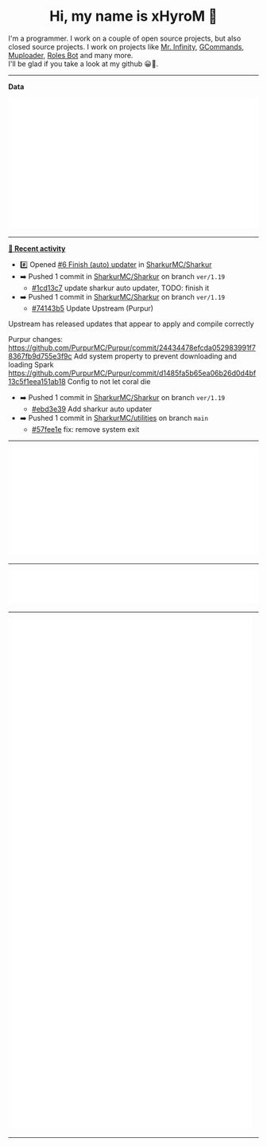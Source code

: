 <p align="center">
    <!-- <img src="https://avatars.githubusercontent.com/u/56601352" width="192" alt="hyro's pfp" /> -->
    <h1 align="center">Hi, my name is xHyroM 👋</h1>
</p>

I'm a programmer. I work on a couple of open source projects, but also closed source projects. I work on projects like [Mr. Infinity](https://discord.com/oauth2/authorize?client_id=720321585625694239&scope=bot%20applications.commands&permissions=8&redirect_uri=https://blobs.gq/imanager&prompt=consent&response_type=code), [GCommands](https://github.com/Garlic-Team/GCommands), [Muploader](https://github.com/xHyroM/Muploder), [Roles Bot](https://github.com/xHyroM/roles-bot) and many more.  
I'll be glad if you take a look at my github 😀👀.

___
**Data**

<img src="https://github.com/xHyroM/xHyroM/blob/master/.cache/base.svg">

___

**[📰 Recent activity](https://github.com/xHyroM)**
* #️⃣ Opened [#6 Finish (auto) updater](https://github.com/SharkurMC/Sharkur/issues/6) in [SharkurMC/Sharkur](https://github.com/SharkurMC/Sharkur)
* ➡️ Pushed 1 commit in [SharkurMC/Sharkur](https://github.com/SharkurMC/Sharkur) on branch `ver/1.19`
  * [#1cd13c7](https://github.com/SharkurMC/Sharkur/commit/1cd13c7) update sharkur auto updater, TODO: finish it
* ➡️ Pushed 1 commit in [SharkurMC/Sharkur](https://github.com/SharkurMC/Sharkur) on branch `ver/1.19`
  * [#74143b5](https://github.com/SharkurMC/Sharkur/commit/74143b5) Update Upstream (Purpur)

Upstream has released updates that appear to apply and compile correctly

Purpur changes:
https://github.com/PurpurMC/Purpur/commit/24434478efcda052983991f78367fb9d755e3f9c Add system property to prevent downloading and loading Spark
https://github.com/PurpurMC/Purpur/commit/d1485fa5b65ea06b26d0d4bf13c5f1eea151ab18 Config to not let coral die
* ➡️ Pushed 1 commit in [SharkurMC/Sharkur](https://github.com/SharkurMC/Sharkur) on branch `ver/1.19`
  * [#ebd3e39](https://github.com/SharkurMC/Sharkur/commit/ebd3e39) Add sharkur auto updater
* ➡️ Pushed 1 commit in [SharkurMC/utilities](https://github.com/SharkurMC/utilities) on branch `main`
  * [#57fee1e](https://github.com/SharkurMC/utilities/commit/57fee1e) fix: remove system exit


___

<img src="https://github.com/xHyroM/xHyroM/blob/master/.cache/isocalendar.svg">

___

<img src="https://github.com/xHyroM/xHyroM/blob/master/.cache/languages.svg">

___

<img src="https://github.com/xHyroM/xHyroM/blob/master/.cache/achievements.svg">

___
